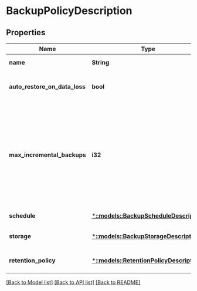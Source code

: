 # BackupPolicyDescription

## Properties
Name | Type | Description | Notes
------------ | ------------- | ------------- | -------------
**name** | **String** | The unique name identifying this backup policy. | [default to null]
**auto_restore_on_data_loss** | **bool** | Specifies whether to trigger restore automatically using the latest available backup in case the partition experiences a data loss event. | [default to null]
**max_incremental_backups** | **i32** | Defines the maximum number of incremental backups to be taken between two full backups. This is just the upper limit. A full backup may be taken before specified number of incremental backups are completed in one of the following conditions - The replica has never taken a full backup since it has become primary, - Some of the log records since the last backup has been truncated, or - Replica passed the MaxAccumulatedBackupLogSizeInMB limit. | [default to null]
**schedule** | [***::models::BackupScheduleDescription**](BackupScheduleDescription.md) | Describes the backup schedule parameters. | [default to null]
**storage** | [***::models::BackupStorageDescription**](BackupStorageDescription.md) | Describes the details of backup storage where to store the periodic backups. | [default to null]
**retention_policy** | [***::models::RetentionPolicyDescription**](RetentionPolicyDescription.md) | Describes the policy to retain backups in storage. | [optional] [default to null]

[[Back to Model list]](../README.md#documentation-for-models) [[Back to API list]](../README.md#documentation-for-api-endpoints) [[Back to README]](../README.md)


